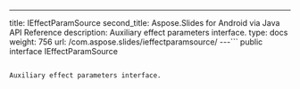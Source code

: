 ---
title: IEffectParamSource
second_title: Aspose.Slides for Android via Java API Reference
description: Auxiliary effect parameters interface.
type: docs
weight: 756
url: /com.aspose.slides/ieffectparamsource/
---```
public interface IEffectParamSource
```

Auxiliary effect parameters interface.
